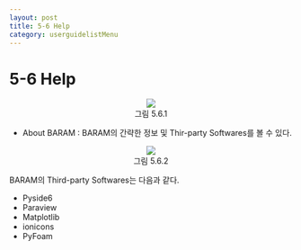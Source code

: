 ```yaml
---
layout: post
title: 5-6 Help
category: userguidelistMenu
---
```


# 5-6 Help

<p align='center'>
    <img src="https://github.com/nextfoam/baram-pages/raw/main/screenshots/userguide/5.6.1.png"><br>
    그림 5.6.1
</p>

* About BARAM : BARAM의 간략한 정보 및 Thir-party Softwares를 볼 수 있다. <br>

<p align='center'>
    <img src="https://github.com/nextfoam/baram-pages/raw/main/screenshots/userguide/5.6.2.png"><br>
    그림 5.6.2
</p>

BARAM의 Third-party Softwares는 다음과 같다.<br>

* Pyside6<br>
* Paraview<br>
* Matplotlib<br>
* ionicons<br>
* PyFoam<br>